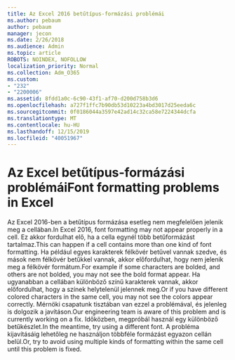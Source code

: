 ```yaml
---
title: Az Excel 2016 betűtípus-formázási problémái
ms.author: pebaum
author: pebaum
manager: jecon
ms.date: 2/26/2018
ms.audience: Admin
ms.topic: article
ROBOTS: NOINDEX, NOFOLLOW
localization_priority: Normal
ms.collection: Adm_O365
ms.custom:
- "232"
- "2200006"
ms.assetid: 8fdd1a0c-6c90-43f1-af70-d200d758b3d6
ms.openlocfilehash: a727f1ffc7b90db53d10223a4bd3017d25eeda6c
ms.sourcegitcommit: 0f0186044a3597e42ad14c32ca58e7224344dcfa
ms.translationtype: MT
ms.contentlocale: hu-HU
ms.lasthandoff: 12/15/2019
ms.locfileid: "40051967"
---
```

# <a name="font-formatting-problems-in-excel"></a><span data-ttu-id="18407-102">Az Excel betűtípus-formázási problémái</span><span class="sxs-lookup"><span data-stu-id="18407-102">Font formatting problems in Excel</span></span>

<span data-ttu-id="18407-103">Az Excel 2016-ben a betűtípus formázása esetleg nem megfelelően jelenik meg a cellában.</span><span class="sxs-lookup"><span data-stu-id="18407-103">In Excel 2016, font formatting may not appear properly in a cell.</span></span> <span data-ttu-id="18407-104">Ez akkor fordulhat elő, ha a cella egynél több betűformázást tartalmaz.</span><span class="sxs-lookup"><span data-stu-id="18407-104">This can happen if a cell contains more than one kind of font formatting.</span></span> <span data-ttu-id="18407-105">Ha például egyes karakterek félkövér betűvel vannak szedve, és mások nem félkövér betűkkel vannak, akkor előfordulhat, hogy nem jelenik meg a félkövér formátum.</span><span class="sxs-lookup"><span data-stu-id="18407-105">For example if some characters are bolded, and others are not bolded, you may not see the bold format appear.</span></span> <span data-ttu-id="18407-106">Ha ugyanabban a cellában különböző színű karakterek vannak, akkor előfordulhat, hogy a színek helytelenül jelennek meg.</span><span class="sxs-lookup"><span data-stu-id="18407-106">Or if you have different colored characters in the same cell, you may not see the colors appear correctly.</span></span> <span data-ttu-id="18407-107">Mérnöki csapatunk tisztában van ezzel a problémával, és jelenleg is dolgozik a javításon.</span><span class="sxs-lookup"><span data-stu-id="18407-107">Our engineering team is aware of this problem and is currently working on a fix.</span></span> <span data-ttu-id="18407-108">Időközben, megpróbál használ egy különböző betűkészlet.</span><span class="sxs-lookup"><span data-stu-id="18407-108">In the meantime, try using a different font.</span></span> <span data-ttu-id="18407-109">A probléma kijavításáig lehetőleg ne használjon többféle formázást egyazon cellán belül.</span><span class="sxs-lookup"><span data-stu-id="18407-109">Or, try to avoid using multiple kinds of formatting within the same cell until this problem is fixed.</span></span>
  